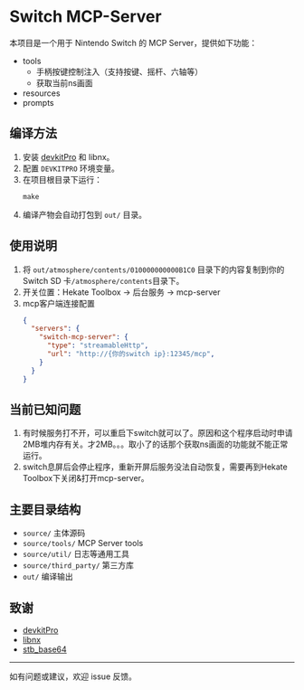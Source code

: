 
# Switch MCP-Server

本项目是一个用于 Nintendo Switch 的 MCP Server，提供如下功能：

- tools
  - 手柄按键控制注入（支持按键、摇杆、六轴等）
  - 获取当前ns画面
- resources
- prompts

## 编译方法

1. 安装 [devkitPro](https://devkitpro.org/) 和 libnx。
2. 配置 `DEVKITPRO` 环境变量。
3. 在项目根目录下运行：
   ```
   make
   ```
4. 编译产物会自动打包到 `out/` 目录。

## 使用说明

1. 将 `out/atmosphere/contents/010000000000B1C0` 目录下的内容复制到你的 Switch SD 卡`/atmosphere/contents`目录下。
2. 开关位置：Hekate Toolbox -> 后台服务 -> mcp-server
3. mcp客户端连接配置
    ```json
    {
      "servers": {
        "switch-mcp-server": {
          "type": "streamableHttp",
          "url": "http://{你的switch ip}:12345/mcp",
        }
      }
    }
    ```

## 当前已知问题

1. 有时候服务打不开，可以重启下switch就可以了。原因和这个程序启动时申请2MB堆内存有关。才2MB。。。取小了的话那个获取ns画面的功能就不能正常运行。
2. switch息屏后会停止程序，重新开屏后服务没法自动恢复，需要再到Hekate Toolbox下关闭&打开mcp-server。

## 主要目录结构

- `source/`         主体源码
- `source/tools/`   MCP Server tools
- `source/util/`    日志等通用工具
- `source/third_party/`  第三方库
- `out/`            编译输出

## 致谢

- [devkitPro](https://devkitpro.org/)
- [libnx](https://github.com/switchbrew/libnx)
- [stb_base64](https://github.com/nothings/stb)

---
如有问题或建议，欢迎 issue 反馈。
